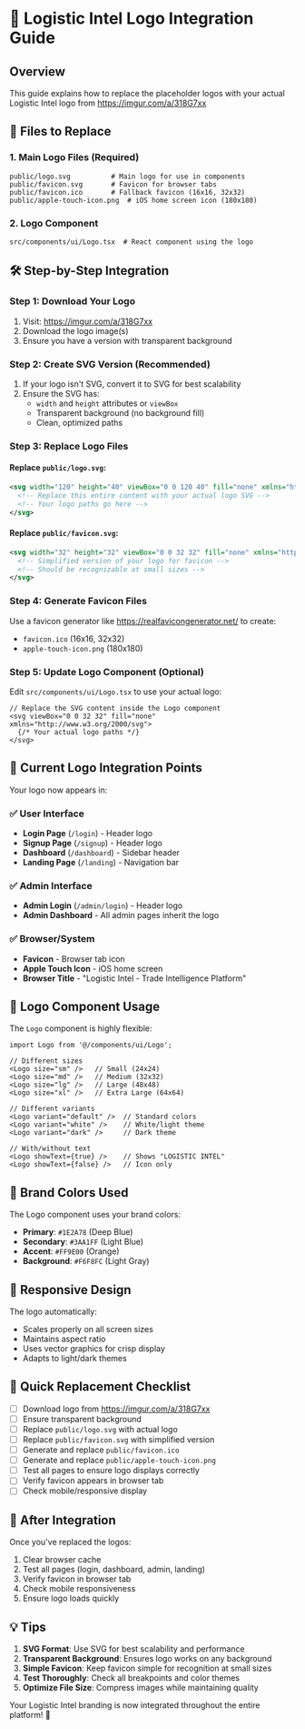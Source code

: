 # 🎨 Logistic Intel Logo Integration Guide

## Overview
This guide explains how to replace the placeholder logos with your actual Logistic Intel logo from https://imgur.com/a/318G7xx

## 📁 Files to Replace

### 1. Main Logo Files (Required)
```
public/logo.svg          # Main logo for use in components
public/favicon.svg       # Favicon for browser tabs
public/favicon.ico       # Fallback favicon (16x16, 32x32)
public/apple-touch-icon.png  # iOS home screen icon (180x180)
```

### 2. Logo Component
```
src/components/ui/Logo.tsx  # React component using the logo
```

## 🛠️ Step-by-Step Integration

### Step 1: Download Your Logo
1. Visit: https://imgur.com/a/318G7xx
2. Download the logo image(s)
3. Ensure you have a version with transparent background

### Step 2: Create SVG Version (Recommended)
1. If your logo isn't SVG, convert it to SVG for best scalability
2. Ensure the SVG has:
   - `width` and `height` attributes or `viewBox`
   - Transparent background (no background fill)
   - Clean, optimized paths

### Step 3: Replace Logo Files

#### Replace `public/logo.svg`:
```svg
<svg width="120" height="40" viewBox="0 0 120 40" fill="none" xmlns="http://www.w3.org/2000/svg">
  <!-- Replace this entire content with your actual logo SVG -->
  <!-- Your logo paths go here -->
</svg>
```

#### Replace `public/favicon.svg`:
```svg
<svg width="32" height="32" viewBox="0 0 32 32" fill="none" xmlns="http://www.w3.org/2000/svg">
  <!-- Simplified version of your logo for favicon -->
  <!-- Should be recognizable at small sizes -->
</svg>
```

### Step 4: Generate Favicon Files
Use a favicon generator like https://realfavicongenerator.net/ to create:
- `favicon.ico` (16x16, 32x32)
- `apple-touch-icon.png` (180x180)

### Step 5: Update Logo Component (Optional)
Edit `src/components/ui/Logo.tsx` to use your actual logo:

```tsx
// Replace the SVG content inside the Logo component
<svg viewBox="0 0 32 32" fill="none" xmlns="http://www.w3.org/2000/svg">
  {/* Your actual logo paths */}
</svg>
```

## 🎨 Current Logo Integration Points

Your logo now appears in:

### ✅ User Interface
- **Login Page** (`/login`) - Header logo
- **Signup Page** (`/signup`) - Header logo
- **Dashboard** (`/dashboard`) - Sidebar header
- **Landing Page** (`/landing`) - Navigation bar

### ✅ Admin Interface
- **Admin Login** (`/admin/login`) - Header logo
- **Admin Dashboard** - All admin pages inherit the logo

### ✅ Browser/System
- **Favicon** - Browser tab icon
- **Apple Touch Icon** - iOS home screen
- **Browser Title** - "Logistic Intel - Trade Intelligence Platform"

## 🔧 Logo Component Usage

The `Logo` component is highly flexible:

```tsx
import Logo from '@/components/ui/Logo';

// Different sizes
<Logo size="sm" />   // Small (24x24)
<Logo size="md" />   // Medium (32x32)
<Logo size="lg" />   // Large (48x48)
<Logo size="xl" />   // Extra Large (64x64)

// Different variants
<Logo variant="default" />  // Standard colors
<Logo variant="white" />    // White/light theme
<Logo variant="dark" />     // Dark theme

// With/without text
<Logo showText={true} />    // Shows "LOGISTIC INTEL"
<Logo showText={false} />   // Icon only
```

## 🎯 Brand Colors Used

The Logo component uses your brand colors:
- **Primary**: `#1E2A78` (Deep Blue)
- **Secondary**: `#3AA1FF` (Light Blue)
- **Accent**: `#FF9E00` (Orange)
- **Background**: `#F6F8FC` (Light Gray)

## 📱 Responsive Design

The logo automatically:
- Scales properly on all screen sizes
- Maintains aspect ratio
- Uses vector graphics for crisp display
- Adapts to light/dark themes

## 🔄 Quick Replacement Checklist

- [ ] Download logo from https://imgur.com/a/318G7xx
- [ ] Ensure transparent background
- [ ] Replace `public/logo.svg` with actual logo
- [ ] Replace `public/favicon.svg` with simplified version
- [ ] Generate and replace `public/favicon.ico`
- [ ] Generate and replace `public/apple-touch-icon.png`
- [ ] Test all pages to ensure logo displays correctly
- [ ] Verify favicon appears in browser tab
- [ ] Check mobile/responsive display

## 🚀 After Integration

Once you've replaced the logos:
1. Clear browser cache
2. Test all pages (login, dashboard, admin, landing)
3. Verify favicon in browser tab
4. Check mobile responsiveness
5. Ensure logo loads quickly

## 💡 Tips

1. **SVG Format**: Use SVG for best scalability and performance
2. **Transparent Background**: Ensures logo works on any background
3. **Simple Favicon**: Keep favicon simple for recognition at small sizes
4. **Test Thoroughly**: Check all breakpoints and color themes
5. **Optimize File Size**: Compress images while maintaining quality

Your Logistic Intel branding is now integrated throughout the entire platform! 🎯